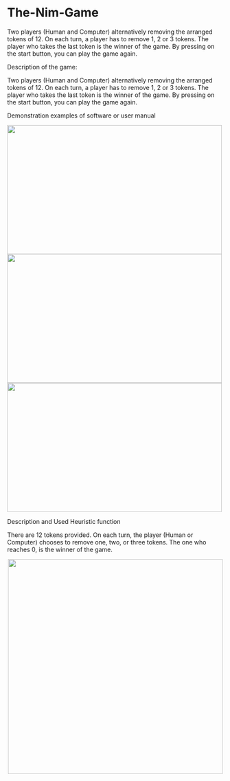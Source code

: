 # The-Nim-Game
Two players (Human and Computer) alternatively removing the arranged tokens of 12. On each turn, a player has to remove 1, 2 or 3 tokens. The player who takes the last token is the winner of the game. By pressing on the start button, you can play the game again.


  Description of the game:

Two players (Human and Computer) alternatively removing the arranged tokens of 12. On each turn, a player has to remove 1, 2 or 3 tokens. The player who takes the last token is the winner of the game. By pressing on the start button, you can play the game again.

Demonstration examples of software or user manual

<img src="https://user-images.githubusercontent.com/100626867/190870938-e9cb07cc-438b-4055-b179-212e443fb81a.png" width="500" height="300">

<img src="https://user-images.githubusercontent.com/100626867/190871050-a6127d3e-6da1-40fd-9735-1f4c4e970e52.png" width="500" height="300">

<img src="https://user-images.githubusercontent.com/100626867/190871060-6ac1c711-8b8b-4d7b-bf0e-91d975c3790a.png" width="500" height="300">


Description and Used Heuristic function 

There are 12 tokens provided. On each turn, the player (Human or Computer) chooses to remove one, two, or three tokens. The one who reaches 0, is the winner of the game.



<p align="center">
  <img src="https://user-images.githubusercontent.com/100626867/190871091-7f72e409-526a-48b8-bd5e-023bfa64e46e.png" width="500" height="500">
</p>
